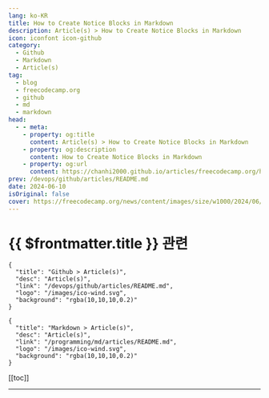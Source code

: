 ```yaml
---
lang: ko-KR
title: How to Create Notice Blocks in Markdown
description: Article(s) > How to Create Notice Blocks in Markdown
icon: iconfont icon-github
category: 
  - Github
  - Markdown
  - Article(s)
tag: 
  - blog
  - freecodecamp.org
  - github
  - md
  - markdown
head:
  - - meta:
    - property: og:title
      content: Article(s) > How to Create Notice Blocks in Markdown
    - property: og:description
      content: How to Create Notice Blocks in Markdown
    - property: og:url
      content: https://chanhi2000.github.io/articles/freecodecamp.org/how-to-create-notice-blocks-in-markdown.html
prev: /devops/github/articles/README.md
date: 2024-06-10
isOriginal: false
cover: https://freecodecamp.org/news/content/images/size/w1000/2024/06/Note--Tip--Warning---Caution-specific-blocks-in-MarkDown-1.png
---
```


# {{ $frontmatter.title }} 관련

```component VPCard
{
  "title": "Github > Article(s)",
  "desc": "Article(s)",
  "link": "/devops/github/articles/README.md",
  "logo": "/images/ico-wind.svg",
  "background": "rgba(10,10,10,0.2)"
}
```

```component VPCard
{
  "title": "Markdown > Article(s)",
  "desc": "Article(s)",
  "link": "/programming/md/articles/README.md",
  "logo": "/images/ico-wind.svg",
  "background": "rgba(10,10,10,0.2)"
}
```

[[toc]]

---

<SiteInfo
  name="How to Create Notice Blocks in Markdown"
  desc="Markdown is a very popular lightweight markup language. It is used for writing documentation and even for creating a complete website. Therefore, almost all of us frequently use this markup language every once in a while. However, there are some limitations to this language. In some cases, we can not..."
  url="https://freecodecamp.org/news/how-to-create-notice-blocks-in-markdown/"
  logo="https://cdn.freecodecamp.org/universal/favicons/favicon.ico"
  preview="https://freecodecamp.org/news/content/images/size/w1000/2024/06/Note--Tip--Warning---Caution-specific-blocks-in-MarkDown-1.png"/>

<!-- TODO: 작성 -->

